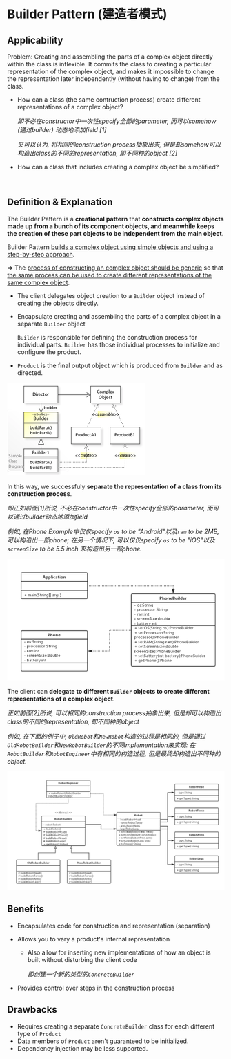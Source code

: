 # Builder Pattern (建造者模式)

## Applicability

Problem: Creating and assembling the parts of a complex object directly within the class is inflexible. It commits the class to creating a particular representation of the complex object, and makes it impossible to change the representation later independently (without having to change) from the class.

* How can a class (the same contruction process) create different representations of a complex object?

  *即不必在constructor中一次性specify全部的parameter, 而可以somehow (通过builder) 动态地添加field   [1]*

  *又可以认为, 将相同的construction process抽象出来, 但是却somehow可以构造出class的不同的representation, 即不同种的object   [2]*

* How can a class that includes creating a complex object be simplified?

<br>

## Definition & Explanation

The Builder Pattern is a **creational pattern** that **constructs complex objects made up from a bunch of its component objects, and meanwhile keeps the creation of these part objects to be independent from the main object**.

Builder Pattern <u>builds a complex object using simple objects and using a step-by-step approach</u>.

=> The <u>process of constructing an complex object should be generic</u> so that <u>the same process can be used to create different representations of the same complex object</u>.

* The client delegates object creation to a `Builder` object instead of creating the objects directly.

* Encapsulate creating and assembling the parts of a complex object in a separate `Builder` object

  `Builder` is responsible for defining the construction process for individual parts. `Builder` has those individual processes to initialize and configure the product.

* `Product` is the final output object which is produced from `Builder` and as directed.

<img src="https://github.com/Ziang-Lu/Design-Patterns/blob/master/2-Creational%20Patterns/7-Builder%20Pattern/builder_pattern.png?raw=true">

In this way, we successfuly **separate the representation of a class from its construction process**.

*即正如前面[1]所说, 不必在constructor中一次性specify全部的parameter, 而可以通过builder动态地添加field*

*例如, 在Phone Example中仅仅specify `os` to be "Android"以及`ram` to be 2MB, 可以构造出一部phone; 在另一个情况下, 可以仅仅specify `os` to be "iOS"以及`screenSize` to be 5.5 inch 来构造出另一部phone.*

<img src="https://github.com/Ziang-Lu/Design-Patterns/blob/master/2-Creational%20Patterns/7-Builder%20Pattern/phone_example.png?raw=true" width="600px">

The client can **delegate to different `Builder` objects to create different representations of a complex object**.

*正如前面[2]所说, 可以相同的construction process抽象出来, 但是却可以构造出class的不同的representation, 即不同种的object*

*例如, 在下面的例子中, `OldRobot`和`NewRobot`构造的过程是相同的, 但是通过`OldRobotBuilder`和`NewRobotBuilder`的不同implementation来实现: 在`RobotBuilder`和`RobotEngineer`中有相同的构造过程, 但是最终却构造出不同种的object.*

<img src="https://github.com/Ziang-Lu/Design-Patterns/blob/master/2-Creational%20Patterns/7-Builder%20Pattern/robot_example.png?raw=true">

<br>

## Benefits

* Encapsulates code for construction and representation (separation)

* Allows you to vary a product's internal representation

  * Also allow for inserting new implementations of how an object is built without disturbing the client code

    *即创建一个新的类型的`ConcreteBuilder`*

* Provides control over steps in the construction process

## Drawbacks

* Requires creating a separate `ConcreteBuilder` class for each different type of `Product`
* Data members of `Product` aren't guaranteed to be initialized.
* Dependency injection may be less supported.

